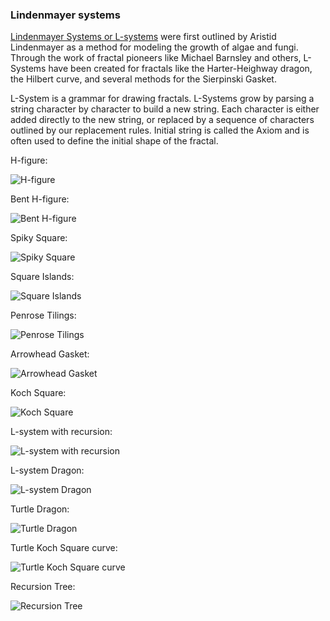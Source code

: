 ### Lindenmayer systems

[Lindenmayer Systems or L-systems](https://en.wikipedia.org/wiki/L-system)
were first outlined by Aristid Lindenmayer as a method for modeling the growth
of algae and fungi. Through the work of fractal pioneers like Michael Barnsley and others,
L-Systems have been created for fractals like the Harter-Heighway dragon,
the Hilbert curve, and several methods for the Sierpinski Gasket.

L-System is a grammar for drawing fractals. L-Systems grow by parsing a string
character by character to build a new string. Each character is either added
directly to the new string, or replaced by a sequence of characters outlined
by our replacement rules. Initial string is called the Axiom and is often used
to define the initial shape of the fractal.

H-figure:

![H-figure](../data/2019.01.05-H-figure.png)

Bent H-figure:

![Bent H-figure](../data/2019.01.05-H-figure-bent.png)

Spiky Square:

![Spiky Square](../data/2019.01.04-spiky-square.png)

Square Islands:

![Square Islands](../data/2019.01.04-square-islands.png)

Penrose Tilings:

![Penrose Tilings](../data/2019.01.05-penrose-tilings.png)

Arrowhead Gasket:

![Arrowhead Gasket](../data/2019.01.05-arrowhead-gasket.png)

Koch Square:

![Koch Square](../data/2019.01.05-koch-square.png)

L-system with recursion:

![L-system with recursion](../data/2019.01.05-l-system-with-recursion.png)

L-system Dragon:

![L-system Dragon](../data/2019.01.05-dragon-l-system.png)

Turtle Dragon:

![Turtle Dragon](../data/2019.01.05-dragon-turtle.png)

Turtle Koch Square curve:

![Turtle Koch Square curve](../data/2019.01.05-koch-square-curve-turtle.png)

Recursion Tree:

![Recursion Tree](../data/2019.01.05-tree-recursion.png)

